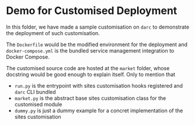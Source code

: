 # Demo for Customised Deployment

In this folder, we have made a sample customisation on `darc`
to demonstrate the deployment of such customisation.

The `Dockerfile` would be the modified environment for the
deployment and `docker-compose.yml` is the bundled service
management integration to Docker Compose.

The customised source code are hosted at the `market` folder,
whose docstring would be good enough to explain itself. Only
to mention that

* `run.py` is the entrypoint with sites customisation hooks
  registered and `darc` CLI bundled
* `market.py` is the abstract base sites customisation class
  for the customised module
* `dummy.py` is just a dummy example for a concret implementation
  of the sites customisation
